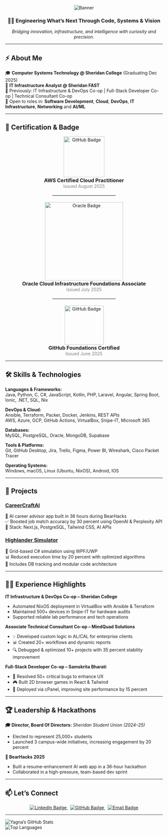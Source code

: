 <div align="center">

![Banner](https://capsule-render.vercel.app/api?type=waving&color=0:f12711,100:f5af19&height=200&section=header&text=Yagna%20Patel&fontSize=42&fontColor=ffffff&animation=fadeIn)

### 👨‍💻 Engineering What’s Next Through Code, Systems & Vision

_Bridging innovation, infrastructure, and intelligence with curiosity and precision._

</div>

---

## ⚡ About Me

🎓 **Computer Systems Technology @ Sheridan College** (Graduating Dec 2025)  
💼 **IT Infrastructure Analyst @ Sheridan FAST**  
🔁 Previously: IT Infrastructure & DevOps Co-op | Full-Stack Developer Co-op | Technical Consultant Co-op <br>
🌱 Open to roles in: **Software Development**, **Cloud**, **DevOps**, **IT Infrastructure**, **Networking** and **AI/ML**

---

## 🧠 Certification & Badge

<div align="center">

<!-- AWS Certified Cloud Practitioner -->
<a href="https://www.credly.com/badges/5af3907e-75a5-478d-88d9-19e9e283747c/public_url" target="_blank">
  <img src="https://images.credly.com/size/340x340/images/00634f82-b07f-4bbd-a6bb-53de397fc3a6/image.png" width="130" alt="GitHub Badge"/>
</a>
<br/>
<strong style="font-size: 16px;">AWS Certified Cloud Practitioner</strong><br/>
<span style="color: gray;">Issued August 2025</span>

<hr width="40%" style="margin: 20px auto; border: 1px solid #e0e0e0;" />

<!-- Oracle OCI Foundations Associate -->
<a href="https://catalog-education.oracle.com/pls/certview/sharebadge?id=D129519F5F0E59DAB0C3A40A51151CD65E85E25306E0343C2B418F7C95F2777D" target="_blank">
  <img src="https://brm-workforce.oracle.com/pdf/certview/images/OCI25FNDCFAV1.png" width="250" alt="Oracle Badge"/>
</a>
<br/>
<strong style="font-size: 16px;">Oracle Cloud Infrastructure Foundations Associate</strong><br/>
<span style="color: gray;">Issued July 2025</span>

<hr width="40%" style="margin: 20px auto; border: 1px solid #e0e0e0;" />

<!-- GitHub Foundations Badge -->
<a href="https://www.credly.com/go/I1QNqRL37lAvpXr4BG0Jtw" target="_blank">
  <img src="https://github.blog/wp-content/uploads/2024/11/github-foundations-certification.png?w=1024&resize=1024%2C1024" width="125" alt="GitHub Badge"/>
</a>
<br/>
<strong style="font-size: 16px;">GitHub Foundations Certified</strong><br/>
<span style="color: gray;">Issued June 2025</span>

</div>


---

## 🛠️ Skills & Technologies

**Languages & Frameworks:**  
Java, Python, C, C#, JavaScript, Kotlin, PHP, Laravel, Angular, Spring Boot, Ionic, .NET, SQL, Nix

**DevOps & Cloud:**  
Ansible, Terraform, Packer, Docker, Jenkins, REST APIs  
AWS, Azure, GCP, GitHub Actions, VirtualBox, Snipe-IT, Microsoft 365

**Databases:**  
MySQL, PostgreSQL, Oracle, MongoDB, Supabase

**Tools & Platforms:**  
Git, GitHub Desktop, Jira, Trello, Figma, Power BI, Wireshark, Cisco Packet Tracer

**Operating Systems:**  
Windows, macOS, Linux (Ubuntu, NixOS), Android, IOS

---

## 🚀 Projects

### [CareerCraftAI](https://github.com/Yagna3903/Hackathon-Bearhacks)  
🧠 AI career advisor app built in 36 hours during BearHacks  
✅ Boosted job match accuracy by 30 percent using OpenAI & Perplexity API  
🔧 Stack: Next.js, PostgreSQL, Tailwind CSS, AI APIs

### [Highlander Simulator](https://github.com/Yagna3903/Highlander-Simulator)  
🔹 Grid-based C# simulation using WPF/UWP  
📊 Reduced execution time by 20 percent with optimized algorithms  
📁 Includes DB tracking and modular code architecture

---

## 🧑‍💼 Experience Highlights

**IT Infrastructure & DevOps Co-op – Sheridan College**  
- Automated NixOS deployment in VirtualBox with Ansible & Terraform  
- Maintained 500+ devices in Snipe-IT for hardware audits  
- Supported reliable lab performance and tech operations

**Associate Technical Consultant Co-op – MindQuad Solutions**  
- 💡 Developed custom logic in AL/CAL for enterprise clients  
- 📊 Created 20+ workflows and dynamic reports  
- 🔍 Debugged & optimized 10+ projects with 35 percent stability improvement

**Full-Stack Developer Co-op – Samskrita Bharati**  
- 🐞 Resolved 50+ critical bugs to enhance UX  
- 🎮 Built 2D browser games in React & Tailwind  
- 🚀 Deployed via cPanel, improving site performance by 15 percent

---

## 🏆 Leadership & Hackathons

**🎓 Director, Board Of Directors:** <i>Sheridan Student Union (2024–25)</i>
- Elected to represent 25,000+ students  
- Launched 3 campus-wide initiatives, increasing engagement by 20 percent

**🏑 BearHacks 2025**  
- Built a resume-enhancement AI web app in a 36-hour hackathon  
- Collaborated in a high-pressure, team-based dev sprint

---

## 📫 Let’s Connect

<div align="center">

<a href="https://linkedin.com/in/yagna--patel">
  <img src="https://img.shields.io/badge/LinkedIn-Yagna--Patel-blue?style=for-the-badge&logo=linkedin" alt="LinkedIn Badge" />
</a>
&nbsp;
<a href="https://github.com/Yagna3903">
  <img src="https://img.shields.io/badge/GitHub-Yagna3903-lightgrey?style=for-the-badge&logo=github" alt="GitHub Badge" />
</a>
&nbsp;
<a href="mailto:yagna.pattel@gmail.com">
  <img src="https://img.shields.io/badge/Email-yagna.pattel@gmail.com-critical?style=for-the-badge&logo=gmail" alt="Email Badge" />
</a>

</div>

---

![Yagna’s GitHub Stats](https://github-readme-stats.vercel.app/api?username=Yagna3903&show_icons=true&theme=tokyonight)  
![Top Languages](https://github-readme-stats.vercel.app/api/top-langs/?username=Yagna3903&layout=compact&theme=tokyonight)
